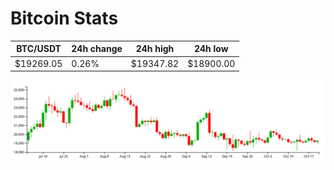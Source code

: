# Bitcoin Stats

BTC/USDT|24h change|24h high|24h low|
|---|---|---|---|
|$19269.05|0.26%|$19347.82|$18900.00|

<img src="./chart.svg">
